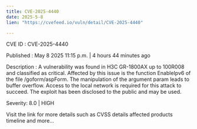 ```yaml
---
title: CVE-2025-4440
date: 2025-5-8
lien: "https://cvefeed.io/vuln/detail/CVE-2025-4440"

---
```


CVE ID : CVE-2025-4440

Published :  May 8
2025
11:15 p.m. | 4 hours
44 minutes ago

Description : A vulnerability was found in H3C GR-1800AX up to 100R008 and classified as critical. Affected by this issue is the function EnableIpv6 of the file /goform/aspForm. The manipulation of the argument param leads to buffer overflow. Access to the local network is required for this attack to succeed. The exploit has been disclosed to the public and may be used.

Severity: 8.0 | HIGH

Visit the link for more details
such as CVSS details
affected products
timeline
and more...
